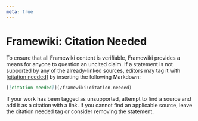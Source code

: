 ```yaml
---
meta: true
---
```

# Framewiki: Citation Needed
To ensure that all Framewiki content is verifiable, Framewiki provides a means for anyone to question an uncited claim. If a statement is not supported by any of the already-linked sources, editors may tag it with [[citation needed]](/framewiki:citation-needed) by inserting the following Markdown:

```md
[[citation needed]](/framewiki:citation-needed)
```

If your work has been tagged as unsupported, attempt to find a source and add it as a citation with a link. If you cannot find an applicable source, leave the citation needed tag or consider removing the statement.